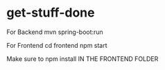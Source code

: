 # get-stuff-done
For Backend
mvn spring-boot:run

For Frontend
cd frontend
npm start


Make sure to npm install IN THE FRONTEND FOLDER
